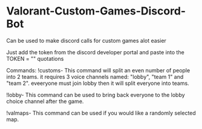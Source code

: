 # Valorant-Custom-Games-Discord-Bot
Can be used to make discord calls for custom games alot easier

Just add the token from the discord developer portal and paste into the TOKEN = "" quotations

Commands:
!customs- This command will split an even number of people into 2 teams. it requires 3 voice channels named: "lobby", "team 1" and "team 2". eveeryone must join lobby then it will split everyone into teams.

!lobby- This command can be used to bring back everyone to the lobby choice channel after the game.

!valmaps- This command can be used if you would like a randomly selected map.
